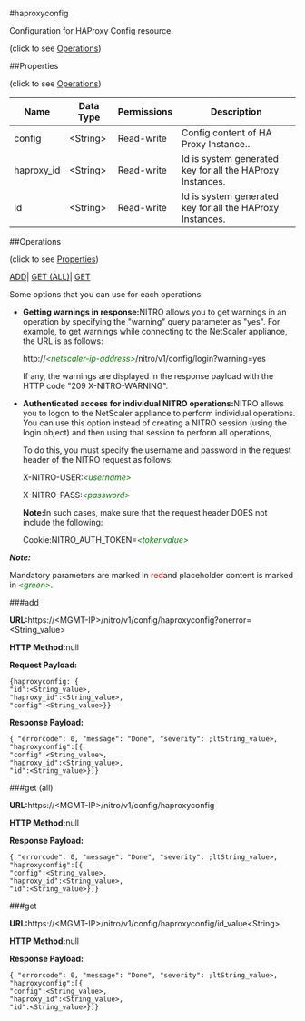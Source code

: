 #haproxyconfig



Configuration for HAProxy Config resource.

<span>(click to see [Operations](#operations))</span>



##Properties 

<span>(click to see [Operations](#operations))</span>





<table><thead><tr><th>Name</th><th>Data Type</th><th>Permissions</th><th>Description</th></tr></thead><tbody><tr><td>config</td><td>&lt;String></td><td>Read-write</td><td>Config content of HA Proxy Instance..</td></tr><tr><td>haproxy_id</td><td>&lt;String></td><td>Read-write</td><td>Id is system generated key for all the HAProxy Instances.</td></tr><tr><td>id</td><td>&lt;String></td><td>Read-write</td><td>Id is system generated key for all the HAProxy Instances.</td></tr></tbody></table>

##Operations 

<span>(click to see [Properties](#properties))</span>





[ADD](#all)| [GET (ALL)](#get-all)| [GET](#get)





Some options that you can use for each operations:

<ul><li><p><b>Getting warnings in response:</b>NITRO allows you to get warnings in an operation by specifying the "warning" query parameter as "yes". For example, to get warnings while connecting to the NetScaler appliance, the URL is as follows:</p><p>http://<span style="color:green;font-style:italic;">&lt;netscaler-ip-address&gt;</span>/nitro/v1/config/login?warning=yes</p><p>If any, the warnings are displayed in the response payload with the HTTP code "209 X-NITRO-WARNING".</p></li><li><p><b>Authenticated access for individual NITRO operations:</b>NITRO allows you to logon to the NetScaler appliance to perform individual operations. You can use this option instead of creating a NITRO session (using the login object) and then using that session to perform all operations,</p><p>To do this, you must specify the username and password in the request header of the NITRO request as follows:</p><p>X-NITRO-USER:<span style="color:green;font-style:italic;">&lt;username&gt;</span></p><p>X-NITRO-PASS:<span style="color:green;font-style:italic;">&lt;password&gt;</span></p><p><b>Note:</b>In such cases, make sure that the request header DOES not include the following:</p><p>Cookie:NITRO_AUTH_TOKEN=<span style="color:green;font-style:italic;">&lt;tokenvalue&gt;</span></p></li></ul>







***Note:*** 

Mandatory parameters are marked in <span style="color:#FF0000;">red</span>and placeholder content is marked in <span style="color:green;font-style:italic">&lt;green&gt;</span>.



###add







<b>URL:</b>https://&lt;MGMT-IP&gt;/nitro/v1/config/haproxyconfig?onerror=&lt;String_value&gt;

<b>HTTP Method:</b>null

<b>Request Payload: </b>
```
{haproxyconfig: {
"id":<String_value>,
"haproxy_id":<String_value>,
"config":<String_value>}}
```

<b>Response Payload: </b>
```
{ "errorcode": 0, "message": "Done", "severity": ;ltString_value>, "haproxyconfig":[{
"config":<String_value>,
"haproxy_id":<String_value>,
"id":<String_value>}]}
```







###get (all)







<b>URL:</b>https://&lt;MGMT-IP&gt;/nitro/v1/config/haproxyconfig

<b>HTTP Method:</b>null

<b>Response Payload: </b>
```
{ "errorcode": 0, "message": "Done", "severity": ;ltString_value>, "haproxyconfig":[{
"config":<String_value>,
"haproxy_id":<String_value>,
"id":<String_value>}]}
```







###get







<b>URL:</b>https://&lt;MGMT-IP&gt;/nitro/v1/config/haproxyconfig/id_value&lt;String&gt;

<b>HTTP Method:</b>null

<b>Response Payload: </b>
```
{ "errorcode": 0, "message": "Done", "severity": ;ltString_value>, "haproxyconfig":[{
"config":<String_value>,
"haproxy_id":<String_value>,
"id":<String_value>}]}
```







